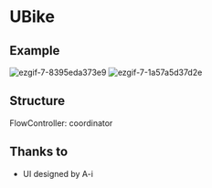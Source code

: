 # UBike

## Example
![ezgif-7-8395eda373e9](https://user-images.githubusercontent.com/22971536/71042536-f6d8b700-2166-11ea-8fe4-a4bf89bb35aa.gif)
![ezgif-7-1a57a5d37d2e](https://user-images.githubusercontent.com/22971536/71042511-e3c5e700-2166-11ea-939c-c5071b682427.gif)

## Structure
FlowController: coordinator

## Thanks to
- UI designed by A-i
